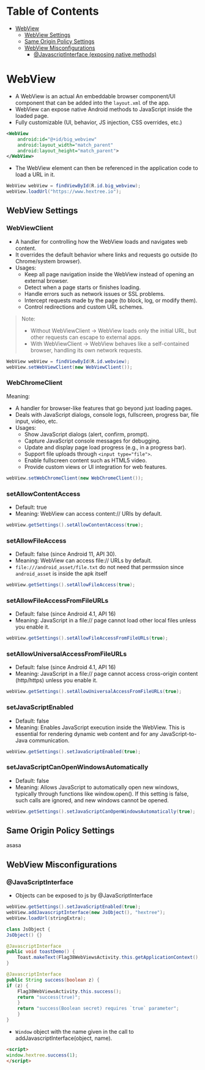 # Table of Contents
- [WebView](#webview)  
    - [WebView Settings](#webview-settings)  
    - [Same Origin Policy Settings](#same-origin-policy-settings)
    - [WebView Misconfigurations](#webview-misconfigurations)  
        - [@JavascriptInterface (exposing native methods)](#javascriptinterface-exposing-native-methods)  




# WebView 
- A WebView is an actual An embeddable browser component/UI component that can be added into the `layout.xml` of the app.
- WebView can expose native Android methods to JavaScript inside the loaded page.
- Fully customizable (UI, behavior, JS injection, CSS overrides, etc.)
```xml
<WebView
    android:id="@+id/big_webview"
    android:layout_width="match_parent"
    android:layout_height="match_parent">
</WebView>
```
- The WebView element can then be referenced in the application code to load a URL in it.
```java
WebView webView = findViewById(R.id.big_webview);
webView.loadUrl("https://www.hextree.io");
```
## WebView Settings
### WebViewClient
- A handler for controlling how the WebView loads and navigates web content.
- It overrides the default behavior where links and requests go outside (to Chrome/system browser).
- Usages:
    - Keep all page navigation inside the WebView instead of opening an external browser.
    - Detect when a page starts or finishes loading.
    - Handle errors such as network issues or SSL problems.
    - Intercept requests made by the page (to block, log, or modify them).
    - Control redirections and custom URL schemes.
> Note:
> - Without WebViewClient → WebView loads only the initial URL, but other requests can escape to external apps.
> - With WebViewClient → WebView behaves like a self-contained browser, handling its own network requests.
```java
WebView webView = findViewById(R.id.webview);
webView.setWebViewClient(new WebViewClient());
```
### WebChromeClient
Meaning:
- A handler for browser-like features that go beyond just loading pages.
- Deals with JavaScript dialogs, console logs, fullscreen, progress bar, file input, video, etc.
- Usages:
    - Show JavaScript dialogs (alert, confirm, prompt).
    - Capture JavaScript console messages for debugging.
    - Update and display page load progress (e.g., in a progress bar).
    - Support file uploads through `<input type="file">`.
    - Enable fullscreen content such as HTML5 video.
    - Provide custom views or UI integration for web features.
```java
webView.setWebChromeClient(new WebChromeClient());
```
### setAllowContentAccess
- Default: true
- Meaning: WebView can access content:// URIs by default.
```java
webView.getSettings().setAllowContentAccess(true);
```

### setAllowFileAccess
- Default: false (since Android 11, API 30). 
- Meaning: WebView can access file:// URLs by default.
- `file:///android_asset/file.txt` do not need that permssion since `android_asset` is inside the apk itself
```java
webView.getSettings().setAllowFileAccess(true);
```

### setAllowFileAccessFromFileURLs
- Default: false (since Android 4.1, API 16)
- Meaning: JavaScript in a file:// page cannot load other local files unless you enable it.
```java
webView.getSettings().setAllowFileAccessFromFileURLs(true);
```

### setAllowUniversalAccessFromFileURLs
- Default: false (since Android 4.1, API 16)
- Meaning: JavaScript in a file:// page cannot access cross-origin content (http/https) unless you enable it.
```java
webView.getSettings().setAllowUniversalAccessFromFileURLs(true);
```

### setJavaScriptEnabled
- Default: false
- Meaning: Enables JavaScript execution inside the WebView. This is essential for rendering dynamic web content and for any JavaScript-to-Java communication.
```java
webView.getSettings().setJavaScriptEnabled(true);        
```

### setJavaScriptCanOpenWindowsAutomatically
- Default: false
- Meaning: Allows JavaScript to automatically open new windows, typically through functions like window.open(). If this setting is false, such calls are ignored, and new windows cannot be opened.
```java
webView.getSettings().setJavaScriptCanOpenWindowsAutomatically(true);
```

## Same Origin Policy Settings
asasa

## WebView Misconfigurations
### @JavaScriptInterface
- Objects can be exposed to js by @JavaScriptInterface 
```java
webView.getSettings().setJavaScriptEnabled(true);
webView.addJavascriptInterface(new JsObject(), "hextree");
webView.loadUrl(stringExtra);

class JsObject {
JsObject() {}

@JavascriptInterface
public void toastDemo() {
    Toast.makeText(Flag38WebViewsActivity.this.getApplicationContext(), "Called from WebView", 0).show();
}

@JavascriptInterface
public String success(boolean z) {
if (z) {
    Flag38WebViewsActivity.this.success();
    return "success(true)";
    }
    return "success(Boolean secret) requires `true` parameter";
    }
}
```
- `Window` object with the name given in the call to addJavascriptInterface(object, name).
```html
<script>
window.hextree.success(1);
</script>
```









